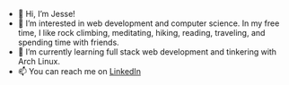 - 👋 Hi, I’m Jesse!
- 👀 I’m interested in web development and computer science. In my free time, I like rock climbing, meditating, hiking, reading, traveling, and spending time with friends.
- 🌱 I’m currently learning full stack web development and tinkering with Arch Linux.
- 📫 You can reach me on [LinkedIn](https://www.linkedin.com/in/jessesdevaney/)

<!---
JesseSDevaney/JesseSDevaney is a ✨ special ✨ repository because its `README.md` (this file) appears on your GitHub profile.
You can click the Preview link to take a look at your changes.
--->
